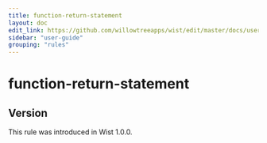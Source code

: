 ```yaml
---
title: function-return-statement
layout: doc
edit_link: https://github.com/willowtreeapps/wist/edit/master/docs/user-guide/rules/function-return-statement
sidebar: "user-guide"
grouping: "rules"
---
```


# function-return-statement

## Version
This rule was introduced in Wist 1.0.0.